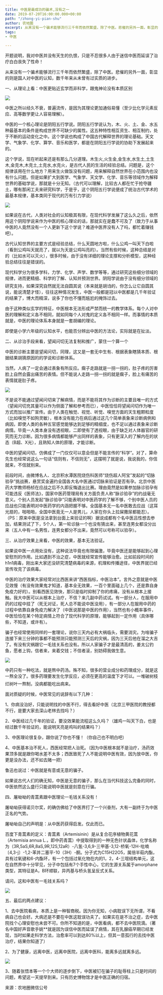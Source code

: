 ```yaml
---
title: 中医是最成功的骗术,没有之一
date: 2019-07-20T16:00:00.000+00:00
path: "/zhong-yi-pian-shu"
author: 农地圈
excerpt: 从来没有一个骗术能够流行三千年而依然繁盛，除了中医。悲催的另外一面，彰显的则是国人对中医的认知，数千年来从未曾有过实质的进步。
tags:
- 中医

---
```

开题说明，我对中医并没有天生的仇恨，只是不忍很多人由于迷信中医而延误了治疗白白丧失了性命！

从来没有一个骗术能够流行三千年而依然繁盛，除了中医。悲催的另外一面，彰显的则是国人对中医的认知，数千年来从未曾有过实质的进步。

一、从理论上看：中医更贴近玄学而非科学，跟鬼神论没有本质区别

![](http://zxpic.gtimg.com/infonew/0/qqom_pics_-1772425.jpg/800)

中医之所以经久不衰，普遍流传，是因为其理论更加通俗易懂（至少比化学元素反应、高等数学更让人容易理解）。

中医的一个核心理论是阴阳五行学说。阴阳五行学说认为，木、火、土、金、水五种最基本的条件是构成世界不可缺少的属性。这五种特性相互资生、相互制约，处于不断的运动变化之中。这个学说也构成了中国古代解释世界的理论基础。天文学、气象学、化学、算学、音乐和医学，都是在阴阳五行学说的协助下发展起来的。

这个学说，现在听起来还是有那么几分道理。木生火,火生金,金生水,水生土,土生木,金克木,木克土,土克水,水克火，是古代人民的生活的经验总结。问题是，这个规律该用在什么地方？用来生火做饭没有问题，用来解释自然世界在小范围内也没有什么问题。但是如果扩大到医学、气象学、天文学、化学、音乐等领域作为解释世界的基础学说，那就是十分无知。（古代可以理解，比较古人都在忙于抢夺疆土，哪有那闲工夫来研究科学，于是乎，这个阴阳五行学说便成了统治古代学术的最基本规律，基本类同于现代的万有引力学说）

![](http://zxpic.gtimg.com/infonew/0/qqom_pics_-1772426.jpg/800)

如果说在古代，人类对社会的认知极其有限，在现代科学发展了这么久之后，依然用这个阴阳学说来作为中医的核心理论的话，那就实在是蠢不可及了（致力于从事中医的人竟然没有一个人更新下这个学说？难道中医界没有人了吗，都忙着赚钱吧）。

古代认知世界的主要方式是经验总结，什么天圆地方啦，什么公鸡一叫天下白啦（看到公鸡叫天就亮了，就以为天是公鸡叫亮的）。当然有些时候，这种总结是对的（比如水可以灭火），很多时候，由于没有详细的理论支撑和分析模型，这种经验总结往往是错误的。

现代科学分为很多学科，力学、化学、声学、数学等等，通过研究这些细分领域的规律，进而更精细、科学的了解、认知并预测世界。阴阳学说由于没有细分领域的研究支持，如果深究自然就无法自圆其说（本来就是胡诌的，你怎么让它自圆其说，能说清楚才怪），往往这种情况发生，中医一般都是冠以中医都是几千年验证的结果了，博大而精深，说多了你也不懂而尴尬的掩饰过去。

由于这种类似玄学的特征，中医根本无法形成严禁而统一的教学体系。每个人对中医的理解和定义各不相同，就如同每个人对鬼的定义各不相同一样。而事情的本质就是，中医的理论体系本身就是一套胡编的理论。

即使是小学六年级的认知水平，也能否分辨出中医的方法论，实际就是在扯淡。

二、从诊治手段来看，望闻问切无法复制和推广，蒙住一个算一个

中医的诊断主要是望闻问切，同理，这又是一套无中生有、根据表象瞎猜本质、根据结果胡猜原因的的学说和诊断体系。

当然，人病了一定会通过表象有所反应。瘸子走路就是一拐一拐的，肚子疼的厉害脸上自然会露出痛苦的表情。但不能说人走路一拐一拐的就是瘸子，脸上有痛苦的表情就是肚子疼。

![](http://zxpic.gtimg.com/infonew/0/qqom_pics_-1772427.jpg/800)

不是说不能通过望闻问切来了解病情，而是不能将其作为诊断的主要且唯一的方式（望闻问切充其量可以作为侧面了解和参考而已），中医恰恰将望闻问切作为唯一方式而加以推广宣传。由于人类在触觉、视觉、听觉、嗅觉方面的天生粗颗粒度（比如嗅觉不如狗灵敏），根本没有能力在病后通过这几个简单表象来诊断病例和病因，即使人类的各种五官感觉能够达到足够的精细度，也不足以通过表象来诊断病情。毕竟一人类本身没有透视眼，二即使有了透视眼，由于缺乏对人体器官的研究而无力诊断。因为很多病情都能够产出同样的表象，只有更深入的了解内在的状态（B超、X光），且熟知人体的原理，才能诊断。

中医的望闻问切，仿佛成了一门仅仅可以意会但是不能言传的“科学”。对了，算命先生也经常说这么一句话“信则有，不信则无”，这摆明了就是说，我说我的，你信就来，不信就别来。

前段时间，由微博名人、北京积水潭医院烧伤科医师“烧伤超人阿宝”发起的“切脉验孕”挑战赛，悬赏奖金遍约全国各大名中医通过切脉来验证是否有孕。北京中医药大学教师杨桢在应战之后不久即反悔退出比赛。理由竟然是如果参加脉诊验孕有可能违反《医师法》，国家中医药管理局有关方面负责人称“脉诊验孕”的约战毫无意义。个别人员发起“脉诊验孕”只能表明对中医药学的了解不够，个别中医人员的应战也只能表明对中医药学的内涵把握不够。全国基本无一名中医敢去应战（这耳光扇的，啪啪啪，全国中医竟无一人是男儿，人家在你头上拉屎撒尿都能忍）。（PS：原来中医是没法拿到台面上来验证的啊）据说成都有个名中医吕性想去参加，结果测试了下，5个人，第一轮诊脉一个也没有猜出来，甚至连男女都没分出来（五人中有一名男性，连男女都分不出来，竟然可以号称可以验孕）。

三、从治疗效果上来看，中医的效果，基本无法验证。

如果说中医一点用处没有，这种说法毕竟也有限偏激，毕竟中医还是能够起到心理安慰剂的作用。比如遇到不治之症，中医就经常宣传能够治愈。比如前段时间的h1n1病毒，刚出来大家还没研究清楚病毒的来源，机理和传播途径，中医界就已经宣传攻克了该病毒。

中医的治疗效果大家经常对比西医来讲“西医指标，中医治本”。言外之意就是中医见效慢（有没有效果鬼才知道，基本全无效果，一百个里面碰上几个，还是靠自身免疫力好的）。别看西医见效快，那只是临时抑制了你的疼痛，没有从根本上接触。我大中医可以从根本上治疗，不信？来几副中药试试。有一部分人，在服用中药的过程中挂了（死无对证，死人总不能说中医没用），有一部分人在服用中药的过程中依靠自身免疫力解决了（中医说那是中医的作用），当然也有小概率事件，中医恰恰在某个特定病情上符合了现代科学的原理，能够起到一定作用（具体哪些，不知道，或许有）。

骗子也经常使用同样的一套理论，说你三天内必有大祸临头，需要消灾。为啥骗子连接下来三分钟的事都不能预测只能预测三天后的灾祸，因为三天后他在溜之大吉了。有没有灾祸跟它一毛钱关系也没有。所以人家骗子才是最清高的，姜太公钓鱼，愿者上钩，信者来，来着交钱；不信者滚，别妨碍我做生意。

![](http://zxpic.gtimg.com/infonew/0/qqom_pics_-1772430.jpg/800)

中药只有一种吃法，就是熬中药汤。殊不知，很多的营业成分和药理成分，就是这一熬全没了。很多药理要发生化学反应，必须在更高的温度下才可以。一堆破树枝烂树叶一熬制，没病都能吃出病来。

面对质疑的时候，中医常见的说辞有以下几种：

1、你病没治好，只能说明找的中医不行，得去看好中医（北京三甲医院的教授都不行，是要大家去深山老林去找吗？）

2、中医经过几千年的验证，要没效果能流程这么久吗？（雄鸡一叫天下白，也是经过数千年验证的，能说明天亮是鸡叫的结果吗？）

3、中医理论很复杂，跟你说了你也不懂！（你自己也不明白吧）

4、中医基本治不死人，西医经常把人治死。（因为中医根本就不是治疗，汤药效果顶多就是跟你喝水差不太多；西医致死了人不能说明中医有效，因为放中医，你更是没办法，还不如去赌一把）

鲁迅也说过：中医就是有意或无意的骗子。

如果说古代人们的确无知，中医是无意的骗子，那么在当代科技这么完备的同时，中医依然这么盛行只能说明中医就是刻意在行骗。

四、屠呦呦的青蒿素跟中医理论一毛钱关系没有！

屠呦呦获得诺贝尔奖，的确仿佛给了中医界打了一个兴奋剂，大有一副终于为中医正名的气势。

屠呦呦自己的声明是：从中医药获得启发。仅此而已。

百度下青蒿素的定义：青蒿素（Artemisinin）是从复合花序植物黄花蒿（Artemisia annua L.，即中药青蒿）中提取得到的一种无色针状晶体，化学名称为（3R,5aS,6R,8aS,9R,12S,12aR）-八氢-3,6,9-三甲基-3,12-桥氧-12H-吡喃〔4,3-j〕-1,2-苯并二塞平-10（3H）-酮。分子式为C15H22O5，属倍半萜内酯，具有过氧键和6-内酯环，有一个包括过氧化物在内的1，2，4-三噁结构单元，这在自然界中十分罕见，分子中包括有7个手性中心，它的生源关系属于amorphane类型，其特征是A，B环顺联，异丙基与桥头氢呈反式关系。

请问，这和中医有一毛钱关系吗？

![](http://zxpic.gtimg.com/infonew/0/qqom_pics_-1772431.jpg/800)

五、最后的两点建议：

1、去中医院看病，本质上是一种智商税。因为你无知，小病耽误下无所谓，不看病自己也会好。大病还是不要在中医这耽误功夫了。如果实在是不治之症，去中医院找个心理安慰也未尝不可。你所不知道的是，中医看病，都不去中医院滴。（著名中国好声音歌手姚**就是因为误信中医而延误了病情，其在乳腺癌早期已经发现，当时如果走科学方法，治愈率可以到达80%以上，但其一意孤行的去找中医治疗，结果你知道了）

2、为了健康，远离中医，远离中医院，远离中医科，能离多远就离多远。

![](http://zxpic.gtimg.com/infonew/0/qqom_pics_-1772433.jpg/800)

3、随着张悟本等一个个大师的逐步倒下，中医被钉在骗子的耻辱柱上只是时间的问题，希望这一天提早到来。只有历史博物馆才是中医正确的归宿。

来源：农地圈微信公号